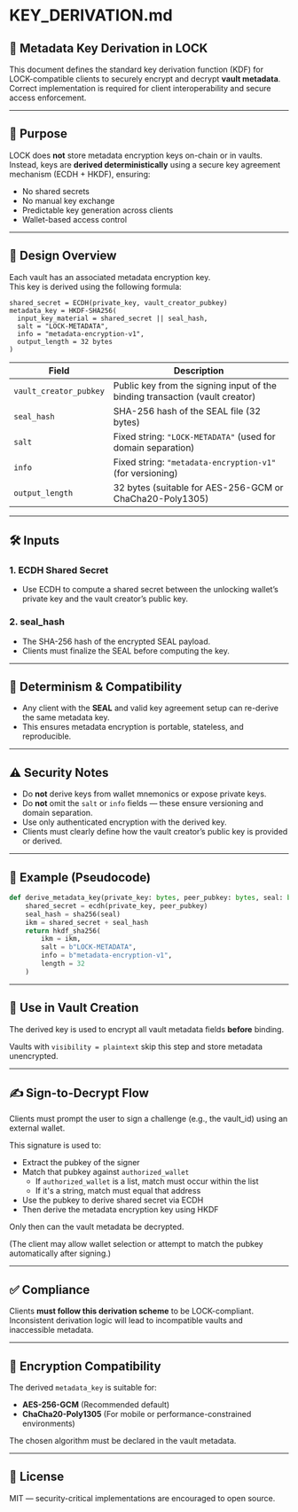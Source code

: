 # KEY_DERIVATION.md

## 🔐 Metadata Key Derivation in LOCK

This document defines the standard key derivation function (KDF) for LOCK-compatible clients to securely encrypt and decrypt **vault metadata**. Correct implementation is required for client interoperability and secure access enforcement.

---

## 🎯 Purpose

LOCK does **not** store metadata encryption keys on-chain or in vaults.  
Instead, keys are **derived deterministically** using a secure key agreement mechanism (ECDH + HKDF), ensuring:

- No shared secrets  
- No manual key exchange  
- Predictable key generation across clients  
- Wallet-based access control  

---

## 📐 Design Overview

Each vault has an associated metadata encryption key.  
This key is derived using the following formula:

```plaintext
shared_secret = ECDH(private_key, vault_creator_pubkey)
metadata_key = HKDF-SHA256(
  input_key_material = shared_secret || seal_hash,
  salt = "LOCK-METADATA",
  info = "metadata-encryption-v1",
  output_length = 32 bytes
)
```

| Field | Description |
|-------|-------------|
| `vault_creator_pubkey` | Public key from the signing input of the binding transaction (vault creator) |
| `seal_hash` | SHA-256 hash of the SEAL file (32 bytes) |
| `salt` | Fixed string: `"LOCK-METADATA"` (used for domain separation) |
| `info` | Fixed string: `"metadata-encryption-v1"` (for versioning) |
| `output_length` | 32 bytes (suitable for AES-256-GCM or ChaCha20-Poly1305) |

---

## 🛠️ Inputs

### 1. **ECDH Shared Secret**

- Use ECDH to compute a shared secret between the unlocking wallet’s private key and the vault creator’s public key.

### 2. **seal_hash**

- The SHA-256 hash of the encrypted SEAL payload.  
- Clients must finalize the SEAL before computing the key.

---

## 🔄 Determinism & Compatibility

- Any client with the **SEAL** and valid key agreement setup can re-derive the same metadata key.
- This ensures metadata encryption is portable, stateless, and reproducible.

---

## ⚠️ Security Notes

- Do **not** derive keys from wallet mnemonics or expose private keys.
- Do **not** omit the `salt` or `info` fields — these ensure versioning and domain separation.
- Use only authenticated encryption with the derived key.
- Clients must clearly define how the vault creator’s public key is provided or derived.

---

## 🧪 Example (Pseudocode)

```python
def derive_metadata_key(private_key: bytes, peer_pubkey: bytes, seal: bytes) -> bytes:
    shared_secret = ecdh(private_key, peer_pubkey)
    seal_hash = sha256(seal)
    ikm = shared_secret + seal_hash
    return hkdf_sha256(
        ikm = ikm,
        salt = b"LOCK-METADATA",
        info = b"metadata-encryption-v1",
        length = 32
    )
```

---

## 🧩 Use in Vault Creation

The derived key is used to encrypt all vault metadata fields **before** binding.

Vaults with `visibility = plaintext` skip this step and store metadata unencrypted.

---

## ✍️ Sign-to-Decrypt Flow

Clients must prompt the user to sign a challenge (e.g., the vault_id) using an external wallet.

This signature is used to:

- Extract the pubkey of the signer
- Match that pubkey against `authorized_wallet`
  - If `authorized_wallet` is a list, match must occur within the list
  - If it's a string, match must equal that address
- Use the pubkey to derive shared secret via ECDH
- Then derive the metadata encryption key using HKDF

Only then can the vault metadata be decrypted.

(The client may allow wallet selection or attempt to match the pubkey automatically after signing.)

---

## ✅ Compliance

Clients **must follow this derivation scheme** to be LOCK-compliant.  
Inconsistent derivation logic will lead to incompatible vaults and inaccessible metadata.

---

## 🔐 Encryption Compatibility

The derived `metadata_key` is suitable for:

- **AES-256-GCM** (Recommended default)
- **ChaCha20-Poly1305** (For mobile or performance-constrained environments)

The chosen algorithm must be declared in the vault metadata.

---

## 🧾 License

MIT — security-critical implementations are encouraged to open source.
